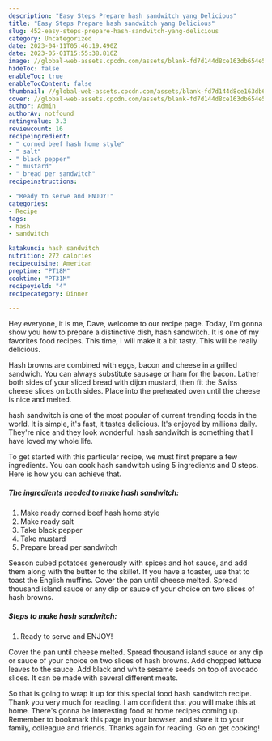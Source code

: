 ```yaml
---
description: "Easy Steps Prepare hash sandwitch yang Delicious"
title: "Easy Steps Prepare hash sandwitch yang Delicious"
slug: 452-easy-steps-prepare-hash-sandwitch-yang-delicious
category: Uncategorized
date: 2023-04-11T05:46:19.490Z
date: 2023-05-01T15:55:38.816Z
image: //global-web-assets.cpcdn.com/assets/blank-fd7d144d8ce163db654e5a02c40b08a2775adb7897d16e4062681dc7e1b2800f.png
hideToc: false
enableToc: true
enableTocContent: false
thumbnail: //global-web-assets.cpcdn.com/assets/blank-fd7d144d8ce163db654e5a02c40b08a2775adb7897d16e4062681dc7e1b2800f.png
cover: //global-web-assets.cpcdn.com/assets/blank-fd7d144d8ce163db654e5a02c40b08a2775adb7897d16e4062681dc7e1b2800f.png
author: Admin
authorAv: notfound
ratingvalue: 3.3
reviewcount: 16
recipeingredient:
- " corned beef hash home style"
- " salt"
- " black pepper"
- " mustard"
- " bread per sandwitch"
recipeinstructions:

- "Ready to serve and ENJOY!"
categories:
- Recipe
tags:
- hash
- sandwitch

katakunci: hash sandwitch 
nutrition: 272 calories
recipecuisine: American
preptime: "PT18M"
cooktime: "PT31M"
recipeyield: "4"
recipecategory: Dinner

---
```



Hey everyone, it is me, Dave, welcome to our recipe page. Today, I'm gonna show you how to prepare a distinctive dish, hash sandwitch. It is one of my favorites food recipes. This time, I will make it a bit tasty. This will be really delicious.

Hash browns are combined with eggs, bacon and cheese in a grilled sandwich. You can always substitute sausage or ham for the bacon. Lather both sides of your sliced bread with dijon mustard, then fit the Swiss cheese slices on both sides. Place into the preheated oven until the cheese is nice and melted.

hash sandwitch is one of the most popular of current trending foods in the world. It is simple, it's fast, it tastes delicious. It's enjoyed by millions daily. They're nice and they look wonderful. hash sandwitch is something that I have loved my whole life.


To get started with this particular recipe, we must first prepare a few ingredients. You can cook hash sandwitch using 5 ingredients and 0 steps. Here is how you can achieve that.

<!--inarticleads1-->

##### The ingredients needed to make hash sandwitch:

1. Make ready  corned beef hash home style
1. Make ready  salt
1. Take  black pepper
1. Take  mustard
1. Prepare  bread per sandwitch


Season cubed potatoes generously with spices and hot sauce, and add them along with the butter to the skillet. If you have a toaster, use that to toast the English muffins. Cover the pan until cheese melted. Spread thousand island sauce or any dip or sauce of your choice on two slices of hash browns. 

<!--inarticleads2-->

##### Steps to make hash sandwitch:


1. Ready to serve and ENJOY!

Cover the pan until cheese melted. Spread thousand island sauce or any dip or sauce of your choice on two slices of hash browns. Add chopped lettuce leaves to the sauce. Add black and white sesame seeds on top of avocado slices. It can be made with several different meats. 

So that is going to wrap it up for this special food hash sandwitch recipe. Thank you very much for reading. I am confident that you will make this at home. There's gonna be interesting food at home recipes coming up. Remember to bookmark this page in your browser, and share it to your family, colleague and friends. Thanks again for reading. Go on get cooking!
